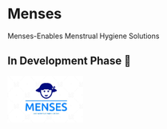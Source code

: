 # Menses
Menses-Enables Menstrual Hygiene Solutions

<h2>In Development Phase 🚀</h2>

 <img width="30%" align="center" src="./assets/menses-logo.jpg">